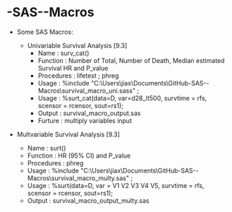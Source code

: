 -SAS--Macros
============

 - Some SAS Macros: 
   - Univariable Survival Analysis [9.3] 
     - Name       : surv_cat()
     - Function   : Number of Total, Number of Death, Median estimated Survival HR and P_value 
     - Procedures : lifetest ; phreg
     - Usage      : %include   "C:\Users\jiax\Documents\GitHub\-SAS--Macros\survival_macro_uni.sass" ;
     - Usage      : %surt_cat(data=D, var=d28_lt500, survtime = rfs, scensor = rcensor, sout=rs1);
     - Output     : survival_macro_output.sas
     - Furture    : multiply variables input
  
  - Multvariable Survival Analysis [9.3]
     - Name       : surt()
     - Function   : HR (95% CI) and P_value 
     - Procedures : phreg
     - Usage      : %include   "C:\Users\jiax\Documents\GitHub\-SAS--Macros\survival_macro_multy.sas" ;
     - Usage      : %surt(data=D, var = V1 V2 V3 V4 V5, survtime = rfs, scensor = rcensor, sout=rs1);
     - Output     : survival_macro_output_multy.sas
